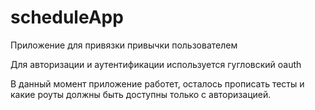 # scheduleApp
Приложение для привязки привычки пользователем 

Для авторизации и аутентификации используется гугловский oauth

В данный момент приложение работет, осталось прописать тесты и какие роуты должны быть доступны только с авторизацией.
